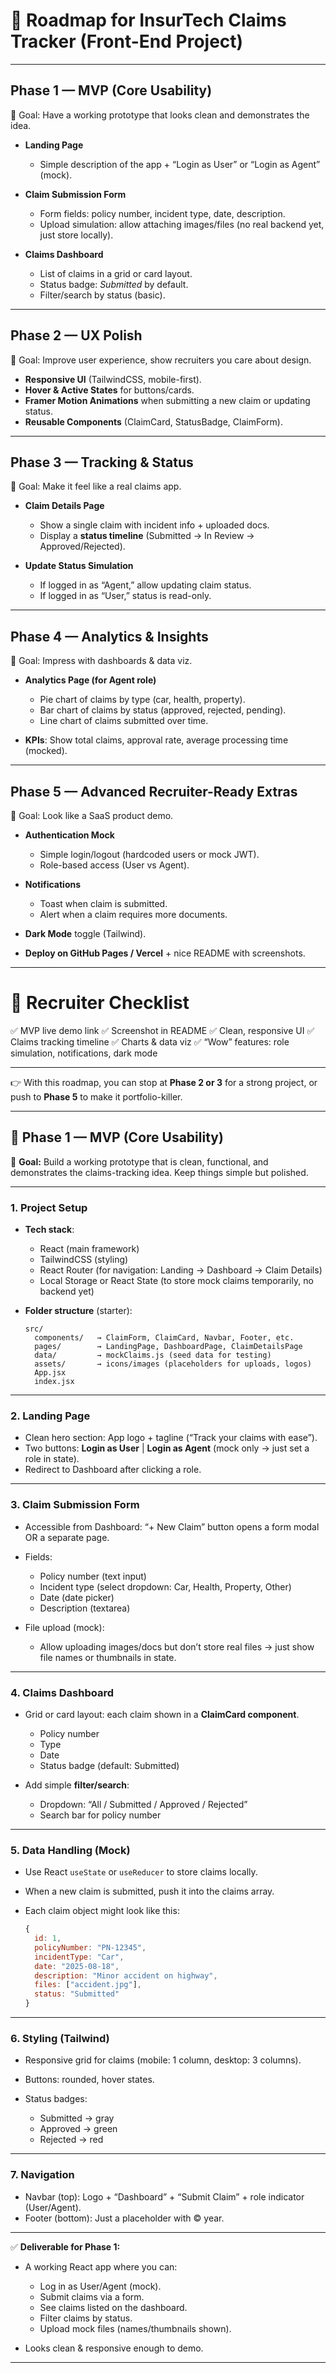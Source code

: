 # 🚀 Roadmap for InsurTech Claims Tracker (Front-End Project)

---

## **Phase 1 — MVP (Core Usability)**

🎯 Goal: Have a working prototype that looks clean and demonstrates the idea.

* **Landing Page**

  * Simple description of the app + “Login as User” or “Login as Agent” (mock).

* **Claim Submission Form**

  * Form fields: policy number, incident type, date, description.
  * Upload simulation: allow attaching images/files (no real backend yet, just store locally).

* **Claims Dashboard**

  * List of claims in a grid or card layout.
  * Status badge: *Submitted* by default.
  * Filter/search by status (basic).

---

## **Phase 2 — UX Polish**

🎯 Goal: Improve user experience, show recruiters you care about design.

* **Responsive UI** (TailwindCSS, mobile-first).
* **Hover & Active States** for buttons/cards.
* **Framer Motion Animations** when submitting a new claim or updating status.
* **Reusable Components** (ClaimCard, StatusBadge, ClaimForm).

---

## **Phase 3 — Tracking & Status**

🎯 Goal: Make it feel like a real claims app.

* **Claim Details Page**

  * Show a single claim with incident info + uploaded docs.
  * Display a **status timeline** (Submitted → In Review → Approved/Rejected).

* **Update Status Simulation**

  * If logged in as “Agent,” allow updating claim status.
  * If logged in as “User,” status is read-only.

---

## **Phase 4 — Analytics & Insights**

🎯 Goal: Impress with dashboards & data viz.

* **Analytics Page (for Agent role)**

  * Pie chart of claims by type (car, health, property).
  * Bar chart of claims by status (approved, rejected, pending).
  * Line chart of claims submitted over time.

* **KPIs**: Show total claims, approval rate, average processing time (mocked).

---

## **Phase 5 — Advanced Recruiter-Ready Extras**

🎯 Goal: Look like a SaaS product demo.

* **Authentication Mock**

  * Simple login/logout (hardcoded users or mock JWT).
  * Role-based access (User vs Agent).

* **Notifications**

  * Toast when claim is submitted.
  * Alert when a claim requires more documents.

* **Dark Mode** toggle (Tailwind).

* **Deploy on GitHub Pages / Vercel** + nice README with screenshots.

---

# 📌 Recruiter Checklist

✅ MVP live demo link
✅ Screenshot in README
✅ Clean, responsive UI
✅ Claims tracking timeline
✅ Charts & data viz
✅ “Wow” features: role simulation, notifications, dark mode

---

👉 With this roadmap, you can stop at **Phase 2 or 3** for a strong project, or push to **Phase 5** to make it portfolio-killer.


---

## 🔹 Phase 1 — MVP (Core Usability)

🎯 **Goal:** Build a working prototype that is clean, functional, and demonstrates the claims-tracking idea. Keep things simple but polished.

---

### **1. Project Setup**

* **Tech stack**:

  * React (main framework)
  * TailwindCSS (styling)
  * React Router (for navigation: Landing → Dashboard → Claim Details)
  * Local Storage or React State (to store mock claims temporarily, no backend yet)

* **Folder structure** (starter):

  ```
  src/
    components/   → ClaimForm, ClaimCard, Navbar, Footer, etc.
    pages/        → LandingPage, DashboardPage, ClaimDetailsPage
    data/         → mockClaims.js (seed data for testing)
    assets/       → icons/images (placeholders for uploads, logos)
    App.jsx
    index.jsx
  ```

---

### **2. Landing Page**

* Clean hero section: App logo + tagline (“Track your claims with ease”).
* Two buttons: **Login as User** | **Login as Agent** (mock only → just set a role in state).
* Redirect to Dashboard after clicking a role.

---

### **3. Claim Submission Form**

* Accessible from Dashboard: “+ New Claim” button opens a form modal OR a separate page.
* Fields:

  * Policy number (text input)
  * Incident type (select dropdown: Car, Health, Property, Other)
  * Date (date picker)
  * Description (textarea)
* File upload (mock):

  * Allow uploading images/docs but don’t store real files → just show file names or thumbnails in state.

---

### **4. Claims Dashboard**

* Grid or card layout: each claim shown in a **ClaimCard component**.

  * Policy number
  * Type
  * Date
  * Status badge (default: Submitted)
* Add simple **filter/search**:

  * Dropdown: “All / Submitted / Approved / Rejected”
  * Search bar for policy number

---

### **5. Data Handling (Mock)**

* Use React `useState` or `useReducer` to store claims locally.
* When a new claim is submitted, push it into the claims array.
* Each claim object might look like this:

  ```js
  {
    id: 1,
    policyNumber: "PN-12345",
    incidentType: "Car",
    date: "2025-08-18",
    description: "Minor accident on highway",
    files: ["accident.jpg"],
    status: "Submitted"
  }
  ```

---

### **6. Styling (Tailwind)**

* Responsive grid for claims (mobile: 1 column, desktop: 3 columns).
* Buttons: rounded, hover states.
* Status badges:

  * Submitted → gray
  * Approved → green
  * Rejected → red

---

### **7. Navigation**

* Navbar (top): Logo + “Dashboard” + “Submit Claim” + role indicator (User/Agent).
* Footer (bottom): Just a placeholder with © year.

---

✅ **Deliverable for Phase 1:**

* A working React app where you can:

  * Log in as User/Agent (mock).
  * Submit claims via a form.
  * See claims listed on the dashboard.
  * Filter claims by status.
  * Upload mock files (names/thumbnails shown).
* Looks clean & responsive enough to demo.

---



